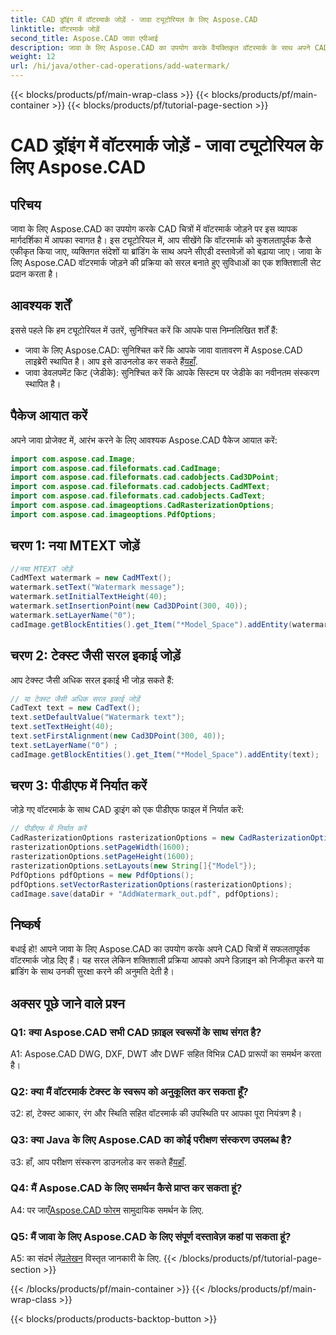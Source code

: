```yaml
---
title: CAD ड्रॉइंग में वॉटरमार्क जोड़ें - जावा ट्यूटोरियल के लिए Aspose.CAD
linktitle: वॉटरमार्क जोड़ें
second_title: Aspose.CAD जावा एपीआई
description: जावा के लिए Aspose.CAD का उपयोग करके वैयक्तिकृत वॉटरमार्क के साथ अपने CAD चित्रों को बेहतर बनाएं। निर्बाध एकीकरण के लिए हमारी चरण-दर-चरण मार्गदर्शिका का पालन करें।
weight: 12
url: /hi/java/other-cad-operations/add-watermark/
---
```


{{< blocks/products/pf/main-wrap-class >}}
{{< blocks/products/pf/main-container >}}
{{< blocks/products/pf/tutorial-page-section >}}

# CAD ड्रॉइंग में वॉटरमार्क जोड़ें - जावा ट्यूटोरियल के लिए Aspose.CAD

## परिचय

जावा के लिए Aspose.CAD का उपयोग करके CAD चित्रों में वॉटरमार्क जोड़ने पर इस व्यापक मार्गदर्शिका में आपका स्वागत है। इस ट्यूटोरियल में, आप सीखेंगे कि वॉटरमार्क को कुशलतापूर्वक कैसे एकीकृत किया जाए, व्यक्तिगत संदेशों या ब्रांडिंग के साथ अपने सीएडी दस्तावेज़ों को बढ़ाया जाए। जावा के लिए Aspose.CAD वॉटरमार्क जोड़ने की प्रक्रिया को सरल बनाते हुए सुविधाओं का एक शक्तिशाली सेट प्रदान करता है।

## आवश्यक शर्तें

इससे पहले कि हम ट्यूटोरियल में उतरें, सुनिश्चित करें कि आपके पास निम्नलिखित शर्तें हैं:

-  जावा के लिए Aspose.CAD: सुनिश्चित करें कि आपके जावा वातावरण में Aspose.CAD लाइब्रेरी स्थापित है। आप इसे डाउनलोड कर सकते हैं[यहाँ](https://releases.aspose.com/cad/java/).
- जावा डेवलपमेंट किट (जेडीके): सुनिश्चित करें कि आपके सिस्टम पर जेडीके का नवीनतम संस्करण स्थापित है।

## पैकेज आयात करें

अपने जावा प्रोजेक्ट में, आरंभ करने के लिए आवश्यक Aspose.CAD पैकेज आयात करें:

```java
import com.aspose.cad.Image;
import com.aspose.cad.fileformats.cad.CadImage;
import com.aspose.cad.fileformats.cad.cadobjects.Cad3DPoint;
import com.aspose.cad.fileformats.cad.cadobjects.CadMText;
import com.aspose.cad.fileformats.cad.cadobjects.CadText;
import com.aspose.cad.imageoptions.CadRasterizationOptions;
import com.aspose.cad.imageoptions.PdfOptions;
```

## चरण 1: नया MTEXT जोड़ें

```java
//नया MTEXT जोड़ें
CadMText watermark = new CadMText();
watermark.setText("Watermark message");
watermark.setInitialTextHeight(40);
watermark.setInsertionPoint(new Cad3DPoint(300, 40));
watermark.setLayerName("0");
cadImage.getBlockEntities().get_Item("*Model_Space").addEntity(watermark);
```

## चरण 2: टेक्स्ट जैसी सरल इकाई जोड़ें

आप टेक्स्ट जैसी अधिक सरल इकाई भी जोड़ सकते हैं:

```java
// या टेक्स्ट जैसी अधिक सरल इकाई जोड़ें
CadText text = new CadText();
text.setDefaultValue("Watermark text");
text.setTextHeight(40);
text.setFirstAlignment(new Cad3DPoint(300, 40));
text.setLayerName("0") ;
cadImage.getBlockEntities().get_Item("*Model_Space").addEntity(text);
```

## चरण 3: पीडीएफ में निर्यात करें

जोड़े गए वॉटरमार्क के साथ CAD ड्राइंग को एक पीडीएफ फाइल में निर्यात करें:

```java
// पीडीएफ में निर्यात करें
CadRasterizationOptions rasterizationOptions = new CadRasterizationOptions();
rasterizationOptions.setPageWidth(1600);
rasterizationOptions.setPageHeight(1600);
rasterizationOptions.setLayouts(new String[]{"Model"});
PdfOptions pdfOptions = new PdfOptions();
pdfOptions.setVectorRasterizationOptions(rasterizationOptions);
cadImage.save(dataDir + "AddWatermark_out.pdf", pdfOptions);

```

## निष्कर्ष

बधाई हो! आपने जावा के लिए Aspose.CAD का उपयोग करके अपने CAD चित्रों में सफलतापूर्वक वॉटरमार्क जोड़ दिए हैं। यह सरल लेकिन शक्तिशाली प्रक्रिया आपको अपने डिज़ाइन को निजीकृत करने या ब्रांडिंग के साथ उनकी सुरक्षा करने की अनुमति देती है।

## अक्सर पूछे जाने वाले प्रश्न

### Q1: क्या Aspose.CAD सभी CAD फ़ाइल स्वरूपों के साथ संगत है?

A1: Aspose.CAD DWG, DXF, DWT और DWF सहित विभिन्न CAD प्रारूपों का समर्थन करता है।

### Q2: क्या मैं वॉटरमार्क टेक्स्ट के स्वरूप को अनुकूलित कर सकता हूँ?

उ2: हां, टेक्स्ट आकार, रंग और स्थिति सहित वॉटरमार्क की उपस्थिति पर आपका पूरा नियंत्रण है।

### Q3: क्या Java के लिए Aspose.CAD का कोई परीक्षण संस्करण उपलब्ध है?

 उ3: हाँ, आप परीक्षण संस्करण डाउनलोड कर सकते हैं[यहाँ](https://releases.aspose.com/).

### Q4: मैं Aspose.CAD के लिए समर्थन कैसे प्राप्त कर सकता हूं?

 A4: पर जाएँ[Aspose.CAD फोरम](https://forum.aspose.com/c/cad/19) सामुदायिक समर्थन के लिए.

### Q5: मैं जावा के लिए Aspose.CAD के लिए संपूर्ण दस्तावेज़ कहां पा सकता हूं?

 A5: का संदर्भ लें[प्रलेखन](https://reference.aspose.com/cad/java/) विस्तृत जानकारी के लिए.
{{< /blocks/products/pf/tutorial-page-section >}}

{{< /blocks/products/pf/main-container >}}
{{< /blocks/products/pf/main-wrap-class >}}

{{< blocks/products/products-backtop-button >}}
